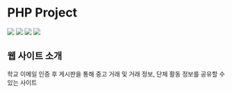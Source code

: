 # PHP Project
<img src="https://img.shields.io/badge/PHP-777BB4?style=for-the-badge&logo=PHP&logoColor=white"> <img src="https://img.shields.io/badge/JavaScript-F7DF1E?style=for-the-badge&logo=JavaScript&logoColor=white"> <img src="https://img.shields.io/badge/MySQL-4479A1?style=for-the-badge&logo=MySQL&logoColor=white"> <img src="https://img.shields.io/badge/VSCODE-007ACC?style=for-the-badge&logo=Visual Studio Code&logoColor=white">

## 웹 사이트 소개
학교 이메일 인증 후 게시판을 통해 중고 거래 및 거래 정보, 단체 활동 정보를 공유할 수 있는 사이트
